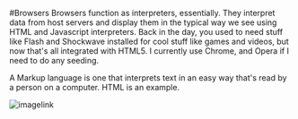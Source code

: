 #Browsers
Browsers function as interpreters, essentially. They interpret data from host
servers and display them in the typical way we see using HTML and Javascript
interpreters. Back in the day, you used to need stuff like Flash and Shockwave
installed for cool stuff like games and videos, but now that's all integrated
with HTML5.
I currently use Chrome, and Opera if I need to do any seeding.

A Markup language is one that interprets text in an easy way that's read by a
person on a computer. HTML is an example.


![imagelink](/images/assignment3image.png)
